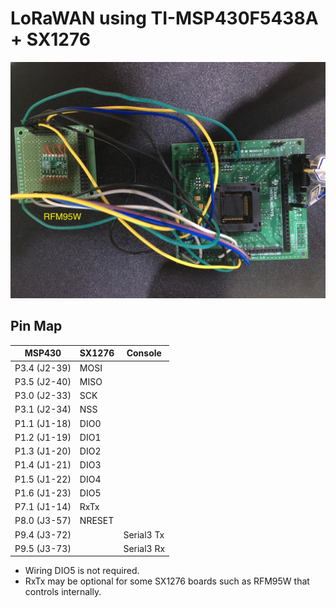 # LoRaWAN using TI-MSP430F5438A + SX1276

![Wiring](./wiring.jpeg)

## Pin Map

|    MSP430    | SX1276 |   Console  |
|--------------|--------|------------|
| P3.4 (J2-39) | MOSI   |            |
| P3.5 (J2-40) | MISO   |            |
| P3.0 (J2-33) | SCK    |            |
| P3.1 (J2-34) | NSS    |            |
| P1.1 (J1-18) | DIO0   |            |
| P1.2 (J1-19) | DIO1   |            |
| P1.3 (J1-20) | DIO2   |            |
| P1.4 (J1-21) | DIO3   |            |
| P1.5 (J1-22) | DIO4   |            |
| P1.6 (J1-23) | DIO5   |            |
| P7.1 (J1-14) | RxTx   |            |
| P8.0 (J3-57) | NRESET |            |
| P9.4 (J3-72) |        | Serial3 Tx |
| P9.5 (J3-73) |        | Serial3 Rx |

* Wiring DIO5 is not required.
* RxTx may be optional for some SX1276 boards such as RFM95W that controls internally.
